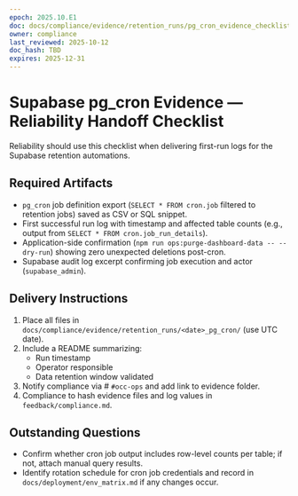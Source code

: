 ```yaml
---
epoch: 2025.10.E1
doc: docs/compliance/evidence/retention_runs/pg_cron_evidence_checklist.md
owner: compliance
last_reviewed: 2025-10-12
doc_hash: TBD
expires: 2025-12-31
---
```

# Supabase pg_cron Evidence — Reliability Handoff Checklist

Reliability should use this checklist when delivering first-run logs for the Supabase retention automations.

## Required Artifacts
- `pg_cron` job definition export (`SELECT * FROM cron.job` filtered to retention jobs) saved as CSV or SQL snippet.
- First successful run log with timestamp and affected table counts (e.g., output from `SELECT * FROM cron.job_run_details`).
- Application-side confirmation (`npm run ops:purge-dashboard-data -- --dry-run`) showing zero unexpected deletions post-cron.
- Supabase audit log excerpt confirming job execution and actor (`supabase_admin`).

## Delivery Instructions
1. Place all files in `docs/compliance/evidence/retention_runs/<date>_pg_cron/` (use UTC date).
2. Include a README summarizing:
   - Run timestamp
   - Operator responsible
   - Data retention window validated
3. Notify compliance via # `#occ-ops` and add link to evidence folder.
4. Compliance to hash evidence files and log values in `feedback/compliance.md`.

## Outstanding Questions
- Confirm whether cron job output includes row-level counts per table; if not, attach manual query results.
- Identify rotation schedule for cron job credentials and record in `docs/deployment/env_matrix.md` if any changes occur.
